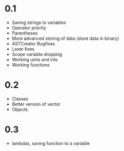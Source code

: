 # 0.1
- Saving strings to variables
- Operator priority
- Parentheses
- More advanced storing of data (store data in binary)
- ASTCreator Bugfixes
- Lexer fixes
- Scope variable dropping
- Working uints and ints
- Working functions
# 0.2
- Classes
- Better version of vector
- Objects 
# 0.3 
- lambdas, saving function to a variable
